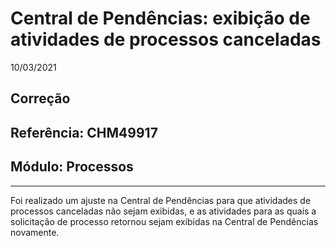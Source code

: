 # Central de Pendências: exibição de atividades de processos canceladas
10/03/2021
## Correção
## Referência: CHM49917
## Módulo: Processos
***

Foi realizado um ajuste na Central de Pendências para que atividades de processos canceladas não sejam exibidas, e as atividades para as quais a solicitação de processo retornou sejam exibidas na Central de Pendências novamente.
